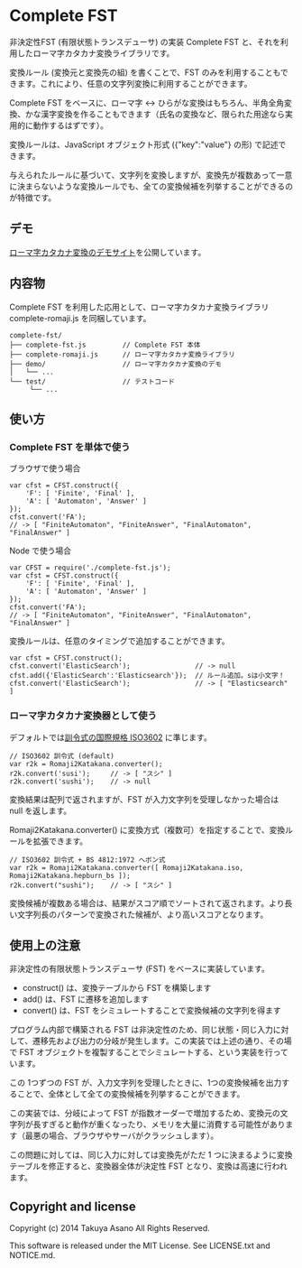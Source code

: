Complete FST
============

非決定性FST (有限状態トランスデューサ) の実装 Complete FST と、それを利用したローマ字カタカナ変換ライブラリです。

変換ルール (変換元と変換先の組) を書くことで、FST のみを利用することもできます。これにより、任意の文字列変換に利用することができます。

Complete FST をベースに、ローマ字 <-> ひらがな変換はもちろん、半角全角変換、かな漢字変換を作ることもできます（氏名の変換など、限られた用途なら実用的に動作するはずです）。

変換ルールは、JavaScript オブジェクト形式 ({"key":"value"} の形) で記述できます。

与えられたルールに基づいて、文字列を変換しますが、変換先が複数あって一意に決まらないような変換ルールでも、全ての変換候補を列挙することができるのが特徴です。



デモ
----

[ローマ字カタカナ変換のデモサイト](http://takuyaa.github.io/complete-fst/demo/complete-romaji.html)を公開しています。



内容物
------

Complete FST を利用した応用として、ローマ字カタカナ変換ライブラリ
complete-romaji.js を同梱しています。

    complete-fst/
    ├── complete-fst.js         // Complete FST 本体
    ├── complete-romaji.js      // ローマ字カタカナ変換ライブラリ
    ├── demo/                   // ローマ字カタカナ変換のデモ
    │   └── ...
    └── test/                   // テストコード
         └── ...


使い方
------

### Complete FST を単体で使う

ブラウザで使う場合

    var cfst = CFST.construct({
        'F': [ 'Finite', 'Final' ],
        'A': [ 'Automaton', 'Answer' ]
    });
    cfst.convert('FA');
    // -> [ "FiniteAutomaton", "FiniteAnswer", "FinalAutomaton", "FinalAnswer" ]


Node で使う場合

    var CFST = require('./complete-fst.js');
    var cfst = CFST.construct({
        'F': [ 'Finite', 'Final' ],
        'A': [ 'Automaton', 'Answer' ]
    });
    cfst.convert('FA');
    // -> [ "FiniteAutomaton", "FiniteAnswer", "FinalAutomaton", "FinalAnswer" ]


変換ルールは、任意のタイミングで追加することができます。

    var cfst = CFST.construct();
    cfst.convert('ElasticSearch');                // -> null
    cfst.add({'ElasticSearch':'Elasticsearch'});  // ルール追加。sは小文字！
    cfst.convert('ElasticSearch');                // -> [ "Elasticsearch" ]


### ローマ字カタカナ変換器として使う

デフォルトでは[訓令式の国際規格 ISO3602](http://xembho.s59.xrea.com/siryoo/iso3602_bassui.html) に準じます。

    // ISO3602 訓令式 (default)
    var r2k = Romaji2Katakana.converter();
    r2k.convert('susi');     // -> [ "スシ" ]
    r2k.convert('sushi');    // -> null

変換結果は配列で返されますが、FST が入力文字列を受理しなかった場合は
null を返します。

Romaji2Katakana.converter() に変換方式（複数可）を指定することで、変換ルールを拡張できます。

    // ISO3602 訓令式 + BS 4812:1972 ヘボン式
    var r2k = Romaji2Katakana.converter([ Romaji2Katakana.iso, Romaji2Katakana.hepburn_bs ]);
    r2k.convert("sushi");    // -> [ "スシ" ]

変換候補が複数ある場合は、結果がスコア順でソートされて返されます。より長い文字列長のパターンで変換された候補が、より高いスコアとなります。



使用上の注意
------------

非決定性の有限状態トランスデューサ (FST) をベースに実装しています。

* construct() は、変換テーブルから FST を構築します
* add() は、FST に遷移を追加します
* convert() は、FST をシミュレートすることで変換候補の文字列を得ます

プログラム内部で構築される FST は非決定性のため、同じ状態・同じ入力に対して、遷移先および出力の分岐が発生します。この実装では上述の通り、その場で FST オブジェクトを複製することでシミュレートする、という実装を行っています。

この 1つずつの FST が、入力文字列を受理したときに、1つの変換候補を出力することで、全体として全ての変換候補を列挙することができます。

この実装では、分岐によって FST が指数オーダーで増加するため、変換元の文字列が長すぎると動作が重くなったり、メモリを大量に消費する可能性があります（最悪の場合、ブラウザやサーバがクラッシュします）。

この問題に対しては、同じ入力に対しては変換先がただ 1 つに決まるように変換テーブルを修正すると、変換器全体が決定性 FST となり、変換は高速に行われます。



Copyright and license
---------------------

Copyright (c) 2014 Takuya Asano All Rights Reserved.

This software is released under the MIT License.
See LICENSE.txt and NOTICE.md.
